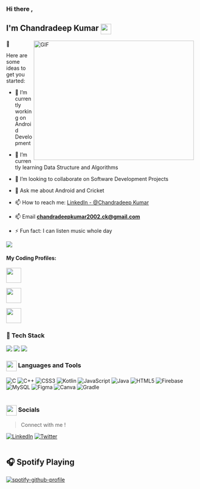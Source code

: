 ### Hi there , <H2>I'm Chandradeep Kumar <img src="https://emojis.slackmojis.com/emojis/images/1507582538/3014/technologist.jpg?1507582538" align="center" width="28" /> </h2>
 👋
<img align="right" alt="GIF" src="https://media.giphy.com/media/WTjXuYA2y4o3UZly3W/giphy.gif" width="430" height="320" />




Here are some ideas to get you started:

- 🔭 I’m currently working on Android Development
- 🌱 I’m currently learning Data Structure and Algorithms
- 👯 I’m looking to collaborate on Software Development Projects
- 💬 Ask me about Android and Cricket
- 📫 How to reach me: [LinkedIn - @Chandradeep Kumar](https://www.linkedin.com/in/chandradeepkumar16/)
                       
- 📫 Email **chandradeepkumar2002.ck@gmail.com**

- ⚡ Fun fact: I can listen music whole day

<img src="https://komarev.com/ghpvc/?username=chandradeepkumar16">

<h4>My Coding Profiles:</h4>
<p align = "left">

<a href = "https://leetcode.com/chandradeepkumar16/"><img src= "https://upload.wikimedia.org/wikipedia/commons/1/19/LeetCode_logo_black.png" height = "40px" width="40px" ></a>

<a href = "https://auth.geeksforgeeks.org/user/chandradeepkumar16/practice/"><img src= "https://img.icons8.com/color/452/GeeksforGeeks.png" height = "40px" width="40px" ></a>

  
<a href = "https://www.codechef.com/users/chandradeep16"><img src= "https://icons-for-free.com/iconfiles/png/512/codechef-1324440139527402917.png" height = "40px" width="40px" ></a>

<h3> 🤔 Tech Stack </h3>


<img src="https://github-stats-alpha.vercel.app/api/?username=chandradeepkumar16&theme=dracula">
<img src="https://github-readme-stats.vercel.app/api/top-langs/?username=chandradeepkumar16&layout=compact&langs_count=8">
<img src="https://github-readme-streak-stats.herokuapp.com/?user=chandradeepkumar16&theme=dracula">


<H3><img src="https://emojis.slackmojis.com/emojis/images/1619739775/34137/me_too.gif?1619739775" align="center" width="28" /> Languages and Tools </h3>

![C](https://img.shields.io/badge/c-%2300599C.svg?style=for-the-badge&logo=c&logoColor=white) ![C++](https://img.shields.io/badge/c++-%2300599C.svg?style=for-the-badge&logo=c%2B%2B&logoColor=white) ![CSS3](https://img.shields.io/badge/css3-%231572B6.svg?style=for-the-badge&logo=css3&logoColor=white) ![Kotlin](https://img.shields.io/badge/kotlin-%230095D5.svg?style=for-the-badge&logo=kotlin&logoColor=white) ![JavaScript](https://img.shields.io/badge/javascript-%23323330.svg?style=for-the-badge&logo=javascript&logoColor=%23F7DF1E) ![Java](https://img.shields.io/badge/java-%23ED8B00.svg?style=for-the-badge&logo=java&logoColor=white) ![HTML5](https://img.shields.io/badge/html5-%23E34F26.svg?style=for-the-badge&logo=html5&logoColor=white) ![Firebase](https://img.shields.io/badge/firebase-%23039BE5.svg?style=for-the-badge&logo=firebase)  ![MySQL](https://img.shields.io/badge/mysql-%2300f.svg?style=for-the-badge&logo=mysql&logoColor=white) 	![Figma](https://img.shields.io/badge/figma-%23F24E1E.svg?style=for-the-badge&logo=figma&logoColor=white) ![Canva](https://img.shields.io/badge/Canva-%2300C4CC.svg?style=for-the-badge&logo=Canva&logoColor=white) ![Gradle](https://img.shields.io/badge/Gradle-02303A.svg?style=for-the-badge&logo=Gradle&logoColor=white) 
<br><br>


<H3><img src="https://emojis.slackmojis.com/emojis/images/1579216111/7550/pikachu_wave.gif?1579216111" align="center" width="28" /> Socials </H3>

> Connect with me !

[![LinkedIn](https://img.shields.io/badge/LinkedIn-%230077B5.svg?logo=linkedin&logoColor=white)](https://www.linkedin.com/in/chandradeepkumar16/) 
[![Twitter](https://img.shields.io/badge/Twitter-1DA1F2?logo=twitter&logoColor=white)](https://twitter.com/chandradeep_ck)
<br><br>



## 🎧 Spotify Playing 


[![spotify-github-profile](https://spotify-github-profile.vercel.app/api/view?uid=paj121jy9sswlvo6gzmrtvwe4&cover_image=true&theme=compact)](https://spotify-github-profile.vercel.app/api/view?uid=paj121jy9sswlvo6gzmrtvwe4&redirect=true)



